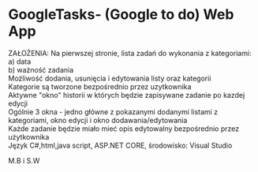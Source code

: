 # GoogleTasks- (Google to do) Web App
ZAŁOŻENIA:
Na pierwszej stronie, lista zadań do wykonania z kategoriami:  
a) data  
b) ważność zadania  
Możliwość dodania, usunięcia i edytowania listy oraz kategorii  
Kategorie są tworzone bezpośrednio przez uzytkownika   
Aktywne "okno" historii w których będzie zapisywane zadanie po kazdej edycji  
Ogólnie 3 okna - jedno główne z pokazanymi dodanymi listami z kategoriami, okno edycji i okno dodawania/edytowania  
Każde zadanie będzie miało mieć opis edytowalny bezpośrednio przez użytkownika     
Język C#,html,java script, ASP.NET CORE, środowisko: Visual Studio    
  
M.B i S.W   
